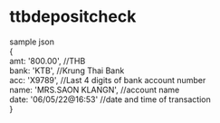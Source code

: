 # ttbdepositcheck
sample json  
  {  
    amt: '800.00', //THB  
    bank: 'KTB', //Krung Thai Bank  
    acc: 'X9789', //Last 4 digits of bank account number  
    name: 'MRS.SAON KLANGN', //account name  
    date: '06/05/22@16:53' //date and time of transaction  
  }
